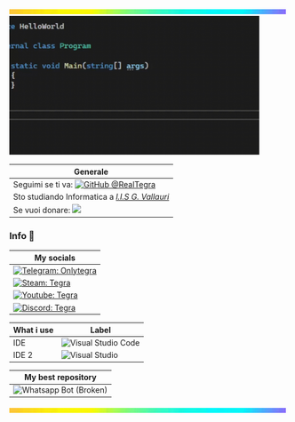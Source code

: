 <img src="tenor.gif" alt="Gif">
<img src="Benvenutofinal.gif" alt="Descrizione della GIF" width="450" height="250">

| **Generale** |
| --------------- |
| Seguimi se ti va:   [![GitHub @RealTegra](https://img.shields.io/github/followers/RealTegra?label=follow&style=social)](https://github.com/Realtegra)|
| Sto studiando Informatica a [*I.I.S G. Vallauri*](http://www.vallauri.edu/public/ita/pagina.asp) |
| Se vuoi donare: [![](https://img.shields.io/badge/-@NoTlamucci-darkblue?style=flat-square&logo=Paypal&logoColor=blue&link=https://https://paypal.me/NoTlamucci?country.x=IT&locale.x=it_IT)](https://paypal.me/NoTlamucci?country.x=IT&locale.x=it_IT)|

### Info 🔗
| **My socials** |
| ---------------- |
| [![Telegram: Onlytegra](https://img.shields.io/badge/Telegram-@OnlyTegra-blue?logo=telegram&style=flat)](https://t.me/OnlyTegra) |
| [![Steam: Tegra](https://img.shields.io/badge/Steam-Tegra-black?logo=steam&style=flat)](https://steamcommunity.com/id/realtegra/)|
|[![Youtube: Tegra](https://img.shields.io/badge/YouTube-@OnlyTegra-darkred?logo=youtube&style=flat)](https://www.youtube.com/@OnlyTegra)|
|[![Discord: Tegra](https://img.shields.io/badge/Discord-@OnlyTegra-7289DA?logo=discord&style=flat)](https://discord.gg/xv2Pz32sxE)|

|**What i use**| **Label** |
|---------------| -------------- |
| IDE | ![Visual Studio Code](https://img.shields.io/badge/Visual%20Studio%20Code-007ACC?logo=visualstudiocode&style=flat) |
| IDE 2 | ![Visual Studio](https://img.shields.io/badge/Visual%20Studio-5C2D91?logo=visualstudio&style=flat)|

|**My best repository**|
|-----------------------|
|![Whatsapp Bot (Broken)](https://img.shields.io/badge/GitHub-TegraBot-181717?logo=github&style=flat")|

<img src="tenor.gif" alt="Gif">

